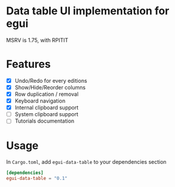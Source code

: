 # Data table UI implementation for egui

MSRV is 1.75, with RPITIT

# Features

- [x] Undo/Redo for every editions
- [x] Show/Hide/Reorder columns
- [x] Row duplication / removal
- [x] Keyboard navigation
- [x] Internal clipboard support
- [ ] System clipboard support
- [ ] Tutorials documentation

# Usage

In `Cargo.toml`, add `egui-data-table` to your dependencies section

```toml
[dependencies]
egui-data-table = "0.1"
```



